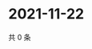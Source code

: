 # 2021-11-22

共 0 条

<!-- BEGIN WEIBO -->
<!-- 最后更新时间 Mon Nov 22 2021 00:01:10 GMT+0800 (China Standard Time) -->

<!-- END WEIBO -->
